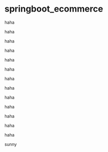 # springboot_ecommerce
<p>haha</p>
<a href="#sunny"></a>
<p>haha</p>
<p>haha</p>
<p>haha</p>
<p>haha</p>
<p>haha</p><p>haha</p>
<p>haha</p>
<p>haha</p>
<p>haha</p>
<p>haha</p>
<p>haha</p>
<p>haha</p>
<p id="sunny">sunny</p>
